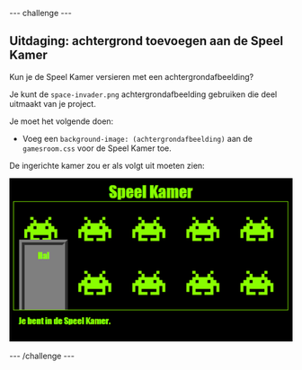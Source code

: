 --- challenge ---

## Uitdaging: achtergrond toevoegen aan de Speel Kamer

Kun je de Speel Kamer versieren met een achtergrondafbeelding?

Je kunt de `space-invader.png` achtergrondafbeelding gebruiken die deel uitmaakt van je project.

Je moet het volgende doen:

+ Voeg een `background-image: (achtergrondafbeelding)` aan de `gamesroom.css` voor de Speel Kamer toe. 

De ingerichte kamer zou er als volgt uit moeten zien:

![screenshot](images/rooms-games-finished.png)

--- /challenge ---